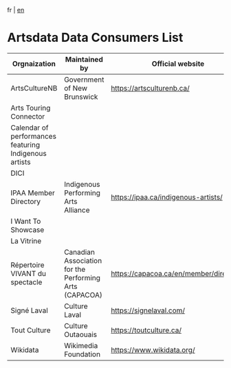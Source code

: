 fr | [en](data-consumers.md)
# Artsdata Data Consumers List

| Orgnaization | Maintained by | Official website | Github repository |
| --- | --- | --- | --- |
| ArtsCultureNB   | Government of New Brunswick | https://artsculturenb.ca/
| Arts Touring Connector |
| Calendar of performances featuring Indigenous artists |
| DICI
| IPAA Member Directory | Indigenous Performing Arts Alliance | https://ipaa.ca/indigenous-artists/
| I Want To Showcase |
| La Vitrine |
| Répertoire VIVANT du spectacle |  Canadian Association for the Performing Arts (CAPACOA) |  https://capacoa.ca/en/member/directory/
| Signé Laval |  Culture Laval |  https://signelaval.com/
| Tout Culture |  Culture Outaouais | https://toutculture.ca/
| Wikidata | Wikimedia Foundation |  https://www.wikidata.org/

